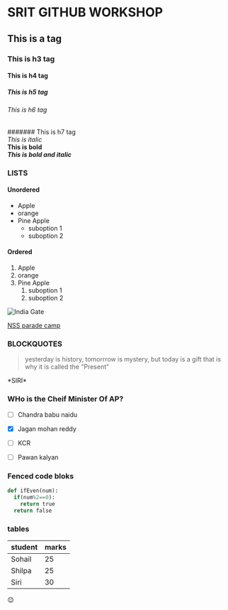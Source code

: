 # SRIT GITHUB WORKSHOP
## This is a tag
### This is h3 tag
#### This is h4 tag
##### This is h5 tag
###### This is h6 tag
####### This is h7 tag<br>
*This is italic*<br>
**This is bold**<br>
***This is bold and italic***<br>

### LISTS
#### Unordered
* Apple
* orange
* Pine Apple
  * suboption 1
  * suboption 2
#### Ordered
1. Apple
2. orange
3. Pine Apple
    1. suboption 1
    2. suboption 2
    
    
![India Gate](https://static.businessworld.in/article/article_extra_large_image/1498648796_o6cDEc_newdelhi-shutterstock.jpg)

[NSS parade camp](https://nss.gov.in/nss-republic-day-parade-camp)

### BLOCKQUOTES

>yesterday is history, tomorrrow is mystery, but today is a gift that is why it is called
>the "Present"

\*SIRI\*

### WHo is the Cheif Minister Of AP?
- [ ] Chandra babu naidu
- [X] Jagan mohan reddy
- [ ] KCR
- [ ] Pawan kalyan


### Fenced code bloks
```python
def ifEven(num):
  if(num%2==0):
    return true
  return false
 ``` 
  ### tables
  
  student | marks
  ------- | -----
  Sohail | 25
  Shilpa | 25
  Siri | 30
  
  :relieved:
